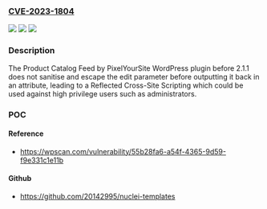 ### [CVE-2023-1804](https://cve.mitre.org/cgi-bin/cvename.cgi?name=CVE-2023-1804)
![](https://img.shields.io/static/v1?label=Product&message=Product%20Catalog%20Feed%20by%20PixelYourSite&color=blue)
![](https://img.shields.io/static/v1?label=Version&message=0%3C%202.1.1%20&color=brighgreen)
![](https://img.shields.io/static/v1?label=Vulnerability&message=CWE-79%20Cross-Site%20Scripting%20(XSS)&color=brighgreen)

### Description

The Product Catalog Feed by PixelYourSite WordPress plugin before 2.1.1 does not sanitise and escape the edit parameter before outputting it back in an attribute, leading to a Reflected Cross-Site Scripting which could be used against high privilege users such as administrators.

### POC

#### Reference
- https://wpscan.com/vulnerability/55b28fa6-a54f-4365-9d59-f9e331c1e11b

#### Github
- https://github.com/20142995/nuclei-templates


